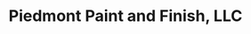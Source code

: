---
title: "Piedmont Paint and Finish, LLC"
url: /charlottesville/piedmont-paint-and-finish-llc/
shop: Farben
---